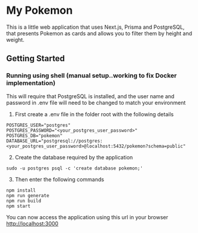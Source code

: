 # My Pokemon
This is a little web application that uses Next.js, Prisma and PostgreSQL, that presents Pokemon as cards and allows you to filter them by height and weight.

## Getting Started

### Running using shell (manual setup..working to fix Docker implementation)
This will require that PostgreSQL is installed, and the user name and password in .env file will need to be changed to match your environment

1. First create a .env file in the folder root with the following details

````
POSTGRES_USER="postgres"
POSTGRES_PASSWORD="<your_postgres_user_password>"
POSTGRES_DB="pokemon"
DATABASE_URL="postgresql://postgres:<your_postgres_user_password>@localhost:5432/pokemon?schema=public"
````

2. Create the database required by the application
````
sudo -u postgres psql -c 'create database pokemon;'
````

3. Then enter the following commands
````
npm install
npm run generate
npm run build
npm start
````

You can now access the application using this url in your browser 
[http://localhost:3000](http://localhost:3000)
